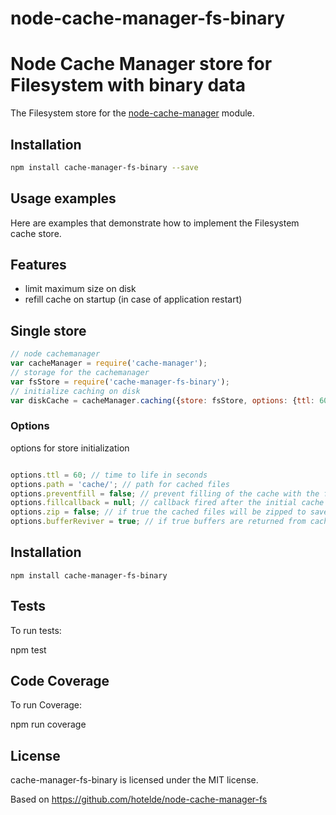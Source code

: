 # node-cache-manager-fs-binary
Node Cache Manager store for Filesystem with binary data
========================================================

The Filesystem store for the [node-cache-manager](https://github.com/BryanDonovan/node-cache-manager) module.

Installation
------------

```sh
npm install cache-manager-fs-binary --save
```

Usage examples
--------------

Here are examples that demonstrate how to implement the Filesystem cache store.


## Features

* limit maximum size on disk
* refill cache on startup (in case of application restart)

## Single store

```javascript
// node cachemanager
var cacheManager = require('cache-manager');
// storage for the cachemanager
var fsStore = require('cache-manager-fs-binary');
// initialize caching on disk
var diskCache = cacheManager.caching({store: fsStore, options: {ttl: 60*60 /* seconds */, maxsize: 1000*1000*1000 /* max size in bytes on disk */, path:'diskcache', preventfill:true}});
```

### Options

options for store initialization

```javascript

options.ttl = 60; // time to life in seconds
options.path = 'cache/'; // path for cached files
options.preventfill = false; // prevent filling of the cache with the files from the cache-directory
options.fillcallback = null; // callback fired after the initial cache filling is completed
options.zip = false; // if true the cached files will be zipped to save diskspace
options.bufferReviver = true; // if true buffers are returned from cache as buffers, not objects

```
## Installation

    npm install cache-manager-fs-binary
	
## Tests

To run tests:

npm test

## Code Coverage

To run Coverage:

npm run coverage

## License

cache-manager-fs-binary is licensed under the MIT license.

Based on https://github.com/hotelde/node-cache-manager-fs
